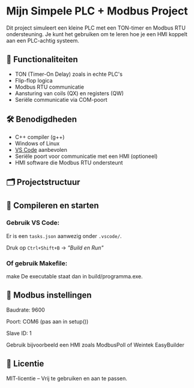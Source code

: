 # Mijn Simpele PLC + Modbus Project

Dit project simuleert een kleine PLC met een TON-timer en Modbus RTU ondersteuning. Je kunt het gebruiken om te leren hoe je een HMI koppelt aan een PLC-achtig systeem.

## 🧩 Functionaliteiten

- TON (Timer-On Delay) zoals in echte PLC's
- Flip-flop logica
- Modbus RTU communicatie
- Aansturing van coils (QX) en registers (QW)
- Seriële communicatie via COM-poort

## 🛠️ Benodigdheden

- C++ compiler (g++)
- Windows of Linux
- [VS Code](https://code.visualstudio.com/) aanbevolen
- Seriële poort voor communicatie met een HMI (optioneel)
- HMI software die Modbus RTU ondersteunt

## 🗂️ Projectstructuur

## 🚀 Compileren en starten

### Gebruik VS Code:
Er is een `tasks.json` aanwezig onder `.vscode/`.

Druk op `Ctrl+Shift+B` → *"Build en Run"*

### Of gebruik Makefile:

make
De executable staat dan in build/programma.exe.

## 📡 Modbus instellingen
Baudrate: 9600

Poort: COM6 (pas aan in setup())

Slave ID: 1

Gebruik bijvoorbeeld een HMI zoals ModbusPoll of Weintek EasyBuilder

## 📜 Licentie
MIT-licentie – Vrij te gebruiken en aan te passen.